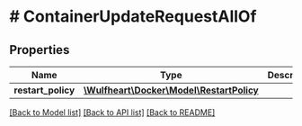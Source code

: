# # ContainerUpdateRequestAllOf

## Properties

Name | Type | Description | Notes
------------ | ------------- | ------------- | -------------
**restart_policy** | [**\Wulfheart\Docker\Model\RestartPolicy**](RestartPolicy.md) |  | [optional]

[[Back to Model list]](../../README.md#models) [[Back to API list]](../../README.md#endpoints) [[Back to README]](../../README.md)
